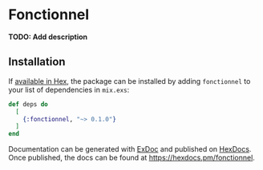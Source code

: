 # Fonctionnel

**TODO: Add description**

## Installation

If [available in Hex](https://hex.pm/docs/publish), the package can be installed
by adding `fonctionnel` to your list of dependencies in `mix.exs`:

```elixir
def deps do
  [
    {:fonctionnel, "~> 0.1.0"}
  ]
end
```

Documentation can be generated with [ExDoc](https://github.com/elixir-lang/ex_doc)
and published on [HexDocs](https://hexdocs.pm). Once published, the docs can
be found at <https://hexdocs.pm/fonctionnel>.

